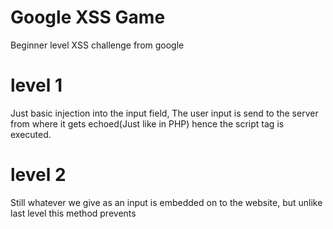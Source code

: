 # Google XSS Game

Beginner level XSS challenge from google

# level 1

Just basic <script>alert("Ok")</script> injection into the input field, The user input is send to the server from where it gets echoed(Just like in PHP) hence the script tag is executed.

# level 2

Still whatever we give as an input is embedded on to the website, but unlike last level this method prevents <script> tag execution so we had find another way to get execute here we  can give an input like this <img src="x" onerror='alert("OMG")'> , Here the img tag will try to load the image content from the source x which will result in an error, so the onerror event will be called which will inturn call the alert function.

# level 3

An interesting level indeed so inspecting the source code we could see that the tab number gets embedded in the img tag , so we could pass something like 'onerror="alert('OMG')",
So here we're closing the source tag and there would be an error loading the image and then same thing as level 2.

# level 4

